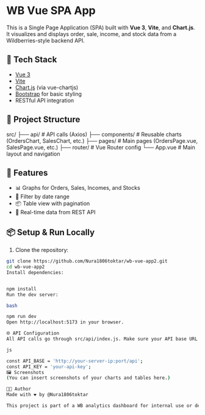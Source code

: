 
# WB Vue SPA App

This is a Single Page Application (SPA) built with **Vue 3**, **Vite**, and **Chart.js**.  
It visualizes and displays order, sale, income, and stock data from a Wildberries-style backend API.

## 🔧 Tech Stack

- [Vue 3](https://vuejs.org/)
- [Vite](https://vitejs.dev/)
- [Chart.js](https://www.chartjs.org/) (via vue-chartjs)
- [Bootstrap](https://getbootstrap.com/) for basic styling
- RESTful API integration

## 📁 Project Structure

src/
├── api/ # API calls (Axios)
├── components/ # Reusable charts (OrdersChart, SalesChart, etc.)
├── pages/ # Main pages (OrdersPage.vue, SalesPage.vue, etc.)
├── router/ # Vue Router config
└── App.vue # Main layout and navigation



## 🚀 Features

- 📊 Graphs for Orders, Sales, Incomes, and Stocks
- 📅 Filter by date range
- 📦 Table view with pagination
- 🔄 Real-time data from REST API

## 📦 Setup & Run Locally

1. Clone the repository:

```bash
git clone https://github.com/Nura1806toktar/wb-vue-app2.git
cd wb-vue-app2
Install dependencies:


npm install
Run the dev server:

bash

npm run dev
Open http://localhost:5173 in your browser.

🌐 API Configuration
All API calls go through src/api/index.js. Make sure your API base URL and key are set up correctly:

js

const API_BASE = 'http://your-server-ip:port/api';
const API_KEY = 'your-api-key';
🖼 Screenshots
(You can insert screenshots of your charts and tables here.)

🧑‍💻 Author
Made with ❤️ by @Nura1806toktar

This project is part of a WB analytics dashboard for internal use or demo purposes.




